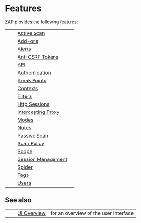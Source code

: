 # Features #

ZAP provides the following features:

<table> 
 <tbody>
  <tr>
   <td>&nbsp;&nbsp;&nbsp;&nbsp;</td>
   <td><a href="HelpStartConceptsAscan" rel="nofollow">Active Scan</a></td>
   <td></td>
  </tr> 
  <tr>
   <td>&nbsp;&nbsp;&nbsp;&nbsp;</td>
   <td><a href="HelpStartConceptsAddons" rel="nofollow">Add-ons</a></td>
   <td></td>
  </tr> 
  <tr>
   <td>&nbsp;&nbsp;&nbsp;&nbsp;</td>
   <td><a href="HelpStartConceptsAlerts" rel="nofollow">Alerts</a></td>
   <td></td>
  </tr> 
  <tr>
   <td>&nbsp;&nbsp;&nbsp;&nbsp;</td>
   <td><a href="HelpStartConceptsAnticsrf" rel="nofollow">Anti CSRF Tokens</a></td>
   <td></td>
  </tr> 
  <tr>
   <td>&nbsp;&nbsp;&nbsp;&nbsp;</td>
   <td><a href="HelpStartConceptsApi" rel="nofollow">API</a></td>
   <td></td>
  </tr> 
  <tr>
   <td>&nbsp;&nbsp;&nbsp;&nbsp;</td>
   <td><a href="HelpStartConceptsAuthentication" rel="nofollow">Authentication</a></td>
   <td></td>
  </tr> 
  <tr>
   <td>&nbsp;&nbsp;&nbsp;&nbsp;</td>
   <td><a href="HelpStartConceptsBreakpoints" rel="nofollow">Break Points</a></td>
   <td></td>
  </tr> 
  <tr>
   <td>&nbsp;&nbsp;&nbsp;&nbsp;</td>
   <td><a href="HelpStartConceptsContexts" rel="nofollow">Contexts</a></td>
   <td></td>
  </tr> 
  <tr>
   <td>&nbsp;&nbsp;&nbsp;&nbsp;</td>
   <td><a href="HelpStartConceptsFilters" rel="nofollow">Filters</a></td>
   <td></td>
  </tr> 
  <tr>
   <td>&nbsp;&nbsp;&nbsp;&nbsp;</td>
   <td><a href="HelpStartConceptsHttpsessions" rel="nofollow">Http Sessions</a></td>
   <td></td>
  </tr> 
  <tr>
   <td>&nbsp;&nbsp;&nbsp;&nbsp;</td>
   <td><a href="HelpStartConceptsIntercept" rel="nofollow">Intercepting Proxy</a></td>
   <td></td>
  </tr> 
  <tr>
   <td>&nbsp;&nbsp;&nbsp;&nbsp;</td>
   <td><a href="HelpStartConceptsModes" rel="nofollow">Modes</a></td>
   <td></td>
  </tr> 
  <tr>
   <td>&nbsp;&nbsp;&nbsp;&nbsp;</td>
   <td><a href="HelpStartConceptsNotes" rel="nofollow">Notes</a></td>
   <td></td>
  </tr> 
  <tr>
   <td>&nbsp;&nbsp;&nbsp;&nbsp;</td>
   <td><a href="HelpStartConceptsPscan" rel="nofollow">Passive Scan</a></td>
   <td></td>
  </tr> 
  <tr>
   <td>&nbsp;&nbsp;&nbsp;&nbsp;</td>
   <td><a href="HelpStartConceptsScanpolicy" rel="nofollow">Scan Policy</a></td>
   <td></td>
  </tr> 
  <tr>
   <td>&nbsp;&nbsp;&nbsp;&nbsp;</td>
   <td><a href="HelpStartConceptsScope" rel="nofollow">Scope</a></td>
   <td></td>
  </tr> 
  <tr>
   <td>&nbsp;&nbsp;&nbsp;&nbsp;</td>
   <td><a href="HelpStartConceptsSessionManagement" rel="nofollow">Session Management</a></td>
   <td></td>
  </tr> 
  <tr>
   <td>&nbsp;&nbsp;&nbsp;&nbsp;</td>
   <td><a href="HelpStartConceptsSpider" rel="nofollow">Spider</a></td>
   <td></td>
  </tr> 
  <tr>
   <td>&nbsp;&nbsp;&nbsp;&nbsp;</td>
   <td><a href="HelpStartConceptsTags" rel="nofollow">Tags</a></td>
   <td></td>
  </tr> 
  <tr>
   <td>&nbsp;&nbsp;&nbsp;&nbsp;</td>
   <td><a href="HelpStartConceptsUsers" rel="nofollow">Users</a></td>
   <td></td>
  </tr> 
 </tbody>
</table>

## See also ##

<table> 
 <tbody>
  <tr>
   <td>&nbsp;&nbsp;&nbsp;&nbsp;</td>
   <td> <a href="HelpUiOverview" rel="nofollow">UI Overview</a></td>
   <td>for an overview of the user interface</td>
  </tr> 
 </tbody>
</table>